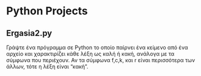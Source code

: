 # Python Projects

## Ergasia2.py
Γράψτε ένα πρόγραμμα σε Python το οποίο παίρνει ένα κείμενο από ένα αρχείο και χαρακτιρίζει κάθε λέξη ως καλή ή κακή, ανάλογα με τα σύμφωνα που περιέχουν. Αν τα σύμφωνα f,c,k, και r είναι περισσότερα των άλλων, τότε η λέξη είναι “κακή”.

